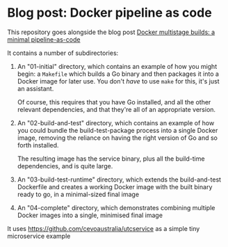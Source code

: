 # Blog post: Docker pipeline as code

This repository goes alongside the blog post [Docker multistage builds: a minimal pipeline-as-code](https://cevo.com.au/post/2018-10-29-docker-a-minimal-pipeline-as-code/)

It contains a number of subdirectories:

1. An "01-initial" directory, which contains an example of how you might begin: a `Makefile`
   which builds a Go binary and then packages it into a Docker image for later use. You don't
   _have_ to use `make` for this, it's just an assistant.

   Of course, this requires that you have Go installed, and all the other
   relevant dependencies, and that they're all of an appropriate version.

1. An "02-build-and-test" directory, which contains an example of how you could bundle the
   build-test-package process into a single Docker image, removing the reliance on
   having the right version of Go and so forth installed.

   The resulting image has the service binary, plus all the build-time dependencies, and is
   quite large.

1. An "03-build-test-runtime" directory, which extends the build-and-test Dockerfile
   and creates a working Docker image with the built binary ready to go, in a
   minimal-sized final image

1. An "04-complete" directory, which demonstrates combining multiple Docker images
   into a single, minimised final image

It uses https://github.com/cevoaustralia/utcservice as a simple tiny microservice example
